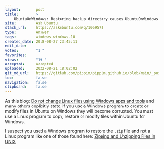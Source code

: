```yaml
---
layout:       post
title:        >
    UbuntuOnWindows: Restoring backup directory causes UbuntuOnWindows to fail starting
site:         Ask Ubuntu
stack_url:    https://askubuntu.com/q/1069578
type:         Answer
tags:         windows windows-10
created_date: 2018-08-27 23:45:11
edit_date:    
votes:        "1 "
favorites:    
views:        "19 "
accepted:     Accepted
uploaded:     2022-08-21 18:02:02
git_md_url:   https://github.com/pippim/pippim.github.io/blob/main/_posts/2018/2018-08-27-UbuntuOnWindows_-Restoring-backup-directory-causes-UbuntuOnWindows-to-fail-starting.md
toc:          false
navigation:   false
clipboard:    false
---
```


As this blog: [Do not change Linux files using Windows apps and tools][1] and many others explicitly state, if you use a Windows program to create or modify files in Ubuntu on Windows they will become corrupted. You must use a Linux program to copy, restore or modify files within Ubuntu for Windows.

I suspect you used a Windows program to restore the `.zip` file and not a Linux program like one of those found here: [Zipping and Unzipping Files in UNIX][2]


  [1]: https://blogs.msdn.microsoft.com/commandline/2016/11/17/do-not-change-linux-files-using-windows-apps-and-tools/
  [2]: https://www.hostingmanual.net/zipping-unzipping-files-unix/
